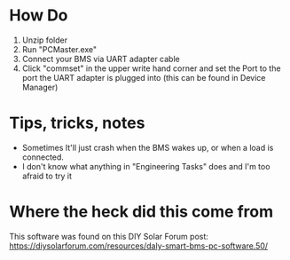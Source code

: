 # How Do
1. Unzip folder
2. Run "PCMaster.exe"
3. Connect your BMS via UART adapter cable
4. Click "commset" in the upper write hand corner and set the Port to the port the UART adapter is plugged into (this can be found in Device Manager)
# Tips, tricks, notes
- Sometimes It'll just crash when the BMS wakes up, or when a load is connected.
- I don't know what anything in "Engineering Tasks" does and I'm too afraid to try it
# Where the heck did this come from
This software was found on this DIY Solar Forum post: https://diysolarforum.com/resources/daly-smart-bms-pc-software.50/
